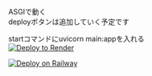 ASGIで動く  
deployボタンは追加していく予定です

startコマンドにuvicorn main:appを入れる  
<a href="https://render.com/deploy?repo=https://github.com/mochidukiyukimi/Yuki-Youtube-slim">
<img src="https://render.com/images/deploy-to-render-button.svg" alt="Deploy to Render">
</a>

[![Deploy on Railway](https://railway.app/button.svg)](https://railway.app/new/template/dSxuA8)
